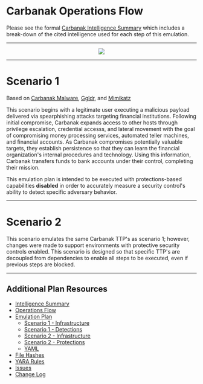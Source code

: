 # Carbanak Operations Flow

Please see the formal [Carbanak Intelligence Summary](Intelligence_Summary3.md) which includes a break-down of the cited intelligence used for each step of this emulation.

---

<p align="center">
  <img src="/carbanak/Emulation_Plan/CARBANAKopflow.png" />
</p>

---

# Scenario 1

Based on [Carbanak Malware](https://attack.mitre.org/software/S0030/), [Ggldr](https://www.forcepoint.com/blog/x-labs/carbanak-group-uses-google-malware-command-and-control), and [Mimikatz](https://attack.mitre.org/software/S0002/)

This scenario begins with a legitimate user executing a malicious payload delivered via spearphishing attacks targeting financial institutions. Following initial compromise, Carbanak expands access to other hosts through privilege escalation, credential accesss, and lateral movement with the goal of compromising money processing services, automated teller machines, and financial accounts. As Carbanak compromises potentially valuable targets, they establish persistence so that they can learn the financial organization's internal procedures and technology. Using this information, Carbanak transfers funds to bank accounts under their control, completing their mission.

This emulation plan is intended to be executed with protections-based capabilities **disabled** in order to accurately measure a security control's ability to detect specific adversary behavior.

---

# Scenario 2

This scenario emulates the same Carbanak TTP's as scenario 1; however, changes were made to support environments with protective security controls enabled. This scenario is designed so that specific TTP's are decoupled from dependencies to enable all steps to be executed, even if previous steps are blocked.



---

## Additional Plan Resources

- [Intelligence Summary](Intelligence_Summary3.md)
- [Operations Flow](Operations_Flow3.md)
- [Emulation Plan](Emulation_Plan.)
  - [Scenario 1 - Infrastructure](Infrastructure3.md)
  - [Scenario 1 - Detections](Scenario_11.)
  - [Scenario 2 - Infrastructure](Infrastructure4.md)
  - [Scenario 2 - Protections](Scenario_21.)
  - [YAML](yaml1.)
- [File Hashes](hashes.)
- [YARA Rules](yara-rules.)
- [Issues](https://github.com/center-for-threat-informed-defense/adversary_emulation_library/issues)
- [Change Log](CHANGE_LOG3.md)
